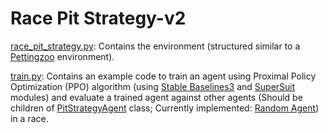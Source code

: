 # Race Pit Strategy-v2

[race_pit_strategy.py](https://github.com/Nimesh-Kanishka/Race-Pit-Strategy-RL/blob/main/Race-Pit-Strategy-v2/race_pit_strategy.py): Contains the environment (structured similar to a [Pettingzoo](https://pettingzoo.farama.org/content/basic_usage/) environment).

[train.py](https://github.com/Nimesh-Kanishka/Race-Pit-Strategy-RL/blob/main/Race-Pit-Strategy-v2/train.py): Contains an example code to train an agent using Proximal Policy Optimization (PPO) algorithm (using [Stable Baselines3](https://stable-baselines3.readthedocs.io/en/master/) and [SuperSuit](https://pypi.org/project/SuperSuit/) modules) and evaluate a trained agent against other agents (Should be children of [PitStrategyAgent](https://github.com/Nimesh-Kanishka/Race-Pit-Strategy-RL/blob/main/Race-Pit-Strategy-v2/custom_agents/pit_strategy_agent.py) class; Currently implemented: [Random Agent](https://github.com/Nimesh-Kanishka/Race-Pit-Strategy-RL/blob/main/Race-Pit-Strategy-v2/custom_agents/random_agent.py)) in a race.

